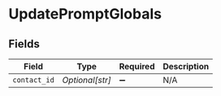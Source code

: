 # UpdatePromptGlobals


## Fields

| Field              | Type               | Required           | Description        |
| ------------------ | ------------------ | ------------------ | ------------------ |
| `contact_id`       | *Optional[str]*    | :heavy_minus_sign: | N/A                |